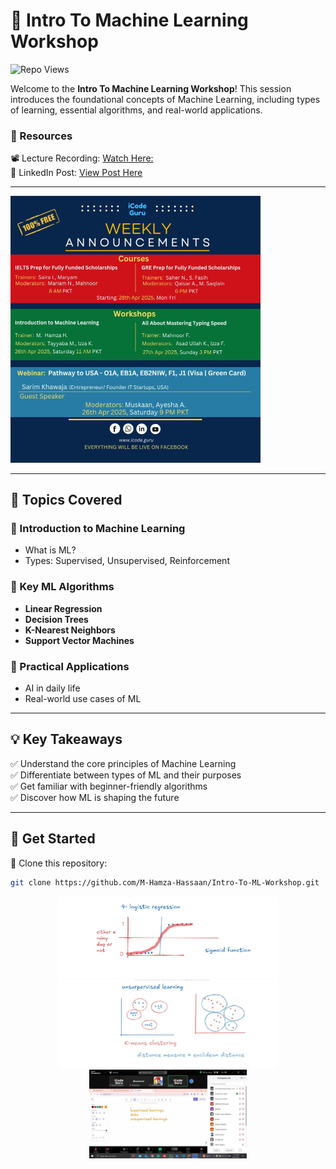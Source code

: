 # 🤖 Intro To Machine Learning Workshop  
![Repo Views](https://komarev.com/ghpvc/?username=M-Hamza-Hassaan&repo=Intro-To-ML-Workshop&color=blue&style=flat-square)

Welcome to the **Intro To Machine Learning Workshop**! This session introduces the foundational concepts of Machine Learning, including types of learning, essential algorithms, and real-world applications.

### 📂 Resources  

📽️ Lecture Recording: [Watch Here:](https://www.facebook.com/watch/?v=552272590850051)  
🔗 LinkedIn Post: [View Post Here](https://www.linkedin.com/posts/icode-guru_icodeguru-scholarshipprep-ielts-activity-7321521948482539522-X0Cy?utm_source=social_share_send&utm_medium=member_desktop_web&rcm=ACoAAD-_PRUBQXgWwEoyxOYJyjter0cg1fhPaVk)

---

<img src="https://github.com/M-Hamza-Hassaan/Intro-To-ML-Workshop/blob/main/Poster.jpg" alt="Workshop Poster" width="400">

---


## 📌 Topics Covered  

### 🔹 Introduction to Machine Learning  
- What is ML?  
- Types: Supervised, Unsupervised, Reinforcement  

### 🔹 Key ML Algorithms  
- **Linear Regression**  
- **Decision Trees**  
- **K-Nearest Neighbors**  
- **Support Vector Machines**

### 🔹 Practical Applications  
- AI in daily life  
- Real-world use cases of ML  

---

## 💡 Key Takeaways  

✅ Understand the core principles of Machine Learning  
✅ Differentiate between types of ML and their purposes  
✅ Get familiar with beginner-friendly algorithms  
✅ Discover how ML is shaping the future  

---

## 🚀 Get Started  

🔹 Clone this repository:  
```sh
git clone https://github.com/M-Hamza-Hassaan/Intro-To-ML-Workshop.git
```


<div align="center"> <img src="https://github.com/M-Hamza-Hassaan/Intro-To-ML-Workshop/blob/main/3.JPG" width="70%" alt="Workshop Image 1""> 
  <img src="https://github.com/M-Hamza-Hassaan/Intro-To-ML-Workshop/blob/main/4.JPG" width="70%" alt="Workshop Image 2""> 
  <img src="https://github.com/M-Hamza-Hassaan/Intro-To-ML-Workshop/blob/main/image.png" width="50%" alt="Workshop Image 3"> </div>
